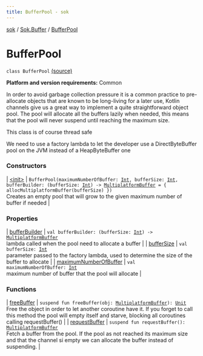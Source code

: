 ```yaml
---
title: BufferPool - sok
---
```


[sok](../../index.html) / [Sok.Buffer](../index.html) / [BufferPool](./index.html)

# BufferPool

`class BufferPool` [(source)](https://github.com/SeekDaSky/Sok/tree/master/common/sok-common/src/Sok/Buffer/BufferPool.kt#L21)

**Platform and version requirements:** Common

In order to avoid garbage collection pressure it is a common practice to pre-allocate objects that are known to be long-living
for a later use, Kotlin channels give us a great way to implement a quite straightforward object pool. The pool will allocate
all the buffers lazily when needed, this means that the pool will never suspend until reaching the maximum size.

This class is of course thread safe

We need to use a factory lambda to let the developer use a DirectByteBuffer pool on the JVM instead of a HeapByteBuffer one

### Constructors

| [&lt;init&gt;](-init-.html) | `BufferPool(maximumNumberOfBuffer: `[`Int`](https://kotlinlang.org/api/latest/jvm/stdlib/kotlin/-int/index.html)`, bufferSize: `[`Int`](https://kotlinlang.org/api/latest/jvm/stdlib/kotlin/-int/index.html)`, bufferBuilder: (bufferSize: `[`Int`](https://kotlinlang.org/api/latest/jvm/stdlib/kotlin/-int/index.html)`) -> `[`MultiplatformBuffer`](../-multiplatform-buffer/index.html)` = { allocMultiplatformBuffer(bufferSize) })`<br>Creates an empty pool that will grow to the given maximum number of buffer if needed |

### Properties

| [bufferBuilder](buffer-builder.html) | `val bufferBuilder: (bufferSize: `[`Int`](https://kotlinlang.org/api/latest/jvm/stdlib/kotlin/-int/index.html)`) -> `[`MultiplatformBuffer`](../-multiplatform-buffer/index.html)<br>lambda called when the pool need to allocate a buffer |
| [bufferSize](buffer-size.html) | `val bufferSize: `[`Int`](https://kotlinlang.org/api/latest/jvm/stdlib/kotlin/-int/index.html)<br>parameter passed to the factory lambda, used to determine the size of the buffer to allocate |
| [maximumNumberOfBuffer](maximum-number-of-buffer.html) | `val maximumNumberOfBuffer: `[`Int`](https://kotlinlang.org/api/latest/jvm/stdlib/kotlin/-int/index.html)<br>maximum number of buffer that the pool will allocate |

### Functions

| [freeBuffer](free-buffer.html) | `suspend fun freeBuffer(obj: `[`MultiplatformBuffer`](../-multiplatform-buffer/index.html)`): `[`Unit`](https://kotlinlang.org/api/latest/jvm/stdlib/kotlin/-unit/index.html)<br>Free the object in order to let another coroutine have it. If you forget to call this method the pool will empty itself and starve, blocking all coroutines calling requestBuffer() |
| [requestBuffer](request-buffer.html) | `suspend fun requestBuffer(): `[`MultiplatformBuffer`](../-multiplatform-buffer/index.html)<br>Fetch a buffer from the pool. If the pool as not reached its maximum size and that the channel si empty we can allocate the buffer instead of suspending. |

